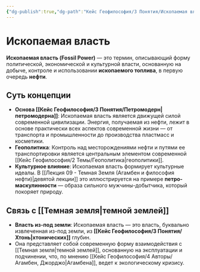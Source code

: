 ```yaml
---
{"dg-publish":true,"dg-path":"Кейс Геофилософия/3 Понятия/Ископаемая власть","permalink":"/kejs-geofilosofiya/3-ponyatiya/iskopaemaya-vlast/","dgShowLocalGraph":true}
---
```


# Ископаемая власть

**Ископаемая власть (Fossil Power)** — это термин, описывающий форму политической, экономической и культурной власти, основанную на добыче, контроле и использовании **ископаемого топлива**, в первую очередь **нефти**.

## Суть концепции
- **Основа [[Кейс Геофилософия/3 Понятия/Петромодерн\|петромодерна]]**: Ископаемая власть является движущей силой современной цивилизации. Энергия, получаемая из нефти, лежит в основе практически всех аспектов современной жизни — от транспорта и промышленности до производства пластмасс и косметики.
- **Геополитика**: Контроль над месторождениями нефти и путями ее транспортировки является центральным элементом современной [[Кейс Геофилософия/2 Темы/Геополитика\|геополитики]].
- **Культурное влияние**: Ископаемая власть формирует культурные идеалы. В [[Лекция 09 - Темная Земля (Агамбен и философия нефти)\|девятой лекции]] это иллюстрируется на примере **петро-маскулинности** — образа сильного мужчины-добытчика, который покоряет природу.

## Связь с [[Темная земля\|темной землей]]
- **Власть из-под земли**: Ископаемая власть — это власть, буквально извлеченная из-под земли, из **[[Кейс Геофилософия/3 Понятия/Хтонь\|хтонических]]** глубин.
- Она представляет собой современную форму взаимодействия с [[Темная земля\|темной землей]], основанную на эксплуатации и подчинении, что, по мнению [[Кейс Геофилософия/4 Авторы/Агамбен, Джорджо\|Агамбена]], ведет к экологическому кризису.